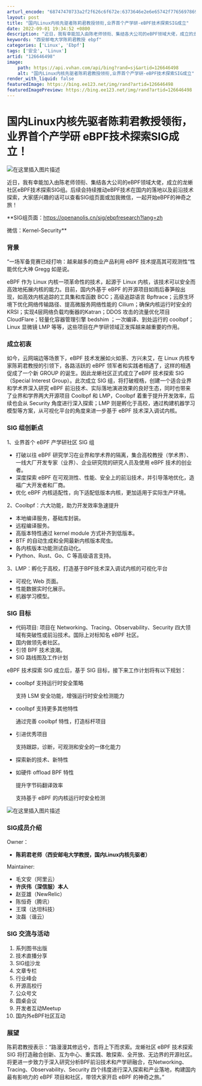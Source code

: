 ```yaml
---
arturl_encode: "68747470733a2f2f626c6f672e:6373646e2e6e65742f77656978696e5f37323734323931372f:61727469636c652f64657461696c732f313236363436343938"
layout: post
title: "国内Linux内核先驱者陈莉君教授领衔,业界首个产学研-eBPF技术探索SIG成立"
date: 2022-09-01 19:34:52 +0800
description: "近日，我有幸能加入由陈老师领衔、集结各大公司的eBPF领域大佬，成立的龙蜥社区eBPF技术探索SIG"
keywords: "西安邮电大学陈莉君教授 ebpf"
categories: ['Linux', 'Ebpf']
tags: ['安全', 'Linux']
artid: "126646498"
image:
    path: https://api.vvhan.com/api/bing?rand=sj&artid=126646498
    alt: "国内Linux内核先驱者陈莉君教授领衔,业界首个产学研-eBPF技术探索SIG成立"
render_with_liquid: false
featuredImage: https://bing.ee123.net/img/rand?artid=126646498
featuredImagePreview: https://bing.ee123.net/img/rand?artid=126646498
---
```


# 国内Linux内核先驱者陈莉君教授领衔，业界首个产学研 eBPF技术探索SIG成立！

![在这里插入图片描述](https://i-blog.csdnimg.cn/blog_migrate/edae04f583d907c2fd571ff8e580a591.png#pic_center)
  
近日，我有幸能加入由陈老师领衔、集结各大公司的eBPF领域大佬，成立的龙蜥社区eBPF技术探索SIG组。后续会持续推动eBPF技术在国内的落地以及前沿技术探索，大家感兴趣的话可以查看SIG组页面或加我微信，一起开始eBPF的神奇之旅！

**SIG组页面：https://openanolis.cn/sig/ebpfresearch?lang=zh
  
微信：Kernel-Security**

### 背景

“一场军备竞赛已经打响：越来越多的商业产品利用 eBPF 技术提高其可观测性“性能优化大神 Gregg 如是说。

eBPF 作为 Linux 内核一项革命性的技术，起源于 Linux 内核，该技术可以安全而高效地拓展内核的能力。目前，国内外基于 eBPF 的开源项目如雨后春笋般出现，如高效内核追踪的工具集和库函数 BCC；高级追踪语言 Bpftrace；云原生环境下优化网络传输路径、提高微服务网络性能的 Cilium；确保内核运行时安全的KRSI；实现4层网络负载均衡器的Katran；DDOS 攻击的流量优化项目 CloudFlare；轻量化容器管理引擎 bedshim ；一次编译、到处运行的 coolbpf；Linux 显微镜 LMP 等等，这些项目在产学研领域正发挥越来越重要的作用。

### 成立初衷

如今，云网端边等场景下，eBPF 技术发展如火如荼、方兴未艾，在 Linux 内核专家陈莉君教授的引领下，各路活跃的 eBPF 领军者和实践者相遇了，这样的相遇促成了一个新 GROUP 的诞生。因此龙蜥社区正式成立了eBPF 技术探索 SIG（Special Interest Group）。此次成立 SIG 组，将打破桎梏，创建一个适合业界和学术界深入研究 eBPF 前沿技术、实际落地演进效果的良好生态，同时也带来了业界和学界两大开源项目 Coolbpf 和 LMP，Coolbpf 着重于提升开发效率，后续也会从 Security 角度进行深入探索；LMP 则是孵化于高校，通过构建机器学习模型等方案，从可视化平台的角度来进一步基于 eBPF 技术深入调试内核。

### SIG 组创新点

1、业界首个 eBPF 产学研社区 SIG 组

* 打破以往 eBPF 研究学习在业界和学术界的隔离，集合高校教授（学术界）、一线大厂开发专家（业界）、企业研究院的研究人员及使用 eBPF 技术的创业者。
* 深度探索 eBPF 在可观测性、性能、安全上的前沿技术，并引导落地优化，造福广大开发者和厂商。
* 优化 eBPF 内核适配性，向下适配低版本内核，更加适用于实际生产环境。

2、Coolbpf：六大功能，助力开发效率急速提升

* 本地编译服务，基础库封装。
* 远程编译服务。
* 高版本特性通过 kernel module 方式补齐到低版本。
* BTF 的自动生成和全网最新内核版本爬虫。
* 各内核版本功能测试自动化。
* Python、Rust、Go、C 等高级语言支持。

3、LMP：孵化于高校，打造基于BPF技术深入调试内核的可视化平台

* 可视化 Web 页面。
* 性能数据实时化展示。
* 机器学习模型。

### SIG 目标

* 代码项目: 项目在 Networking、Tracing、Observability、Security 四大领域有突破性或前沿技术。国际上对标知名 eBPF 社区。
* 国内做领先者社区。
* 引领 BPF 技术浪潮。
* SIG 路线图及工作计划

eBPF 技术探索 SIG 成立后，基于 SIG 目标，接下来工作计划将有以下规划：

* coolbpf 支持运行时安全策略
    
  支持 LSM 安全功能，增强运行时安全检测能力
* coolbpf 支持更多其他特性
    
  通过完善 coolbpf 特性，打造标杆项目
* 引进优秀项目
    
  支持跟踪，诊断，可观测和安全的一体化能力
* 探索新的技术、新特性
* 如硬件 offload BPF 特性
    
  提升字节码翻译效率
    
  支持基于 eBPF 的内核运行时安全检测

![在这里插入图片描述](https://i-blog.csdnimg.cn/blog_migrate/b2d7be5a401c610be7f49fd350ac8dbc.png#pic_center)

### SIG成员介绍

Owner：

* **陈莉君老师（西安邮电大学教授，国内Linux内核先驱者）**

Maintainer:

* 毛文安（阿里云）
* **许庆伟（深信服）本人**
* 赵亚雄（NewRelic）
* 陈恒奇（腾讯）
* 王璞（达坦科技）
* 汝磊（谐云）

### SIG 交流与活动

1. 系列图书出版
2. 技术直播分享
3. SIG组沙龙
4. 文章专栏
5. 行业峰会
6. 开源高校行
7. 公众号文
8. 圆桌会议
9. 开发者互动Meetup
10. 国内外eBPF社区互动

### 展望

陈莉君教授表示：“路漫漫其修远兮，吾将上下而求索。龙蜥社区 eBPF 技术探索 SIG 将打造融合创新、互为中心、重实践、敢探索、全开放、无边界的开源社区。将更进一步致力于深入研究分析BPF前沿技术和产学研融合，在Networking、Tracing、Observability、Security 四个纬度进行深入探索和产业落地，构建国内最有影响力的 eBPF 项目和社区，带领大家开启 eBPF 的神奇之旅。”